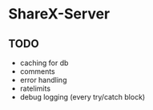 # ShareX-Server

## TODO
- caching for db
- comments
- error handling
- ratelimits
- debug logging (every try/catch block)